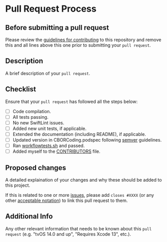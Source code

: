 # Pull Request Process

## Before submitting a pull request

Please review the [guidelines for contributing](../CONTRIBUTING.md) to this repository and remove this and all lines above this one prior to submitting your `pull request`.

## Description

A brief description of your `pull request`.

## Checklist

Ensure that your `pull request` has followed all the steps below:

* [ ] Code compilation.
* [ ] All tests passing.
* [ ] No new SwiftLint issues.
* [ ] Added new unit tests, if applicable.
* [ ] Extended the documentation (including README), if applicable.
* [ ] Updated version in CBORCoding.podspec following [semver](https://semver.org) guidelines.
* [ ] Ran [workflowtests.sh](../../scripts/workflowtests.sh) and passed.
* [ ] Added myself to the [CONTRIBUTORS](../CONTRIBUTORS.md) file.

## Proposed changes

A detailed explaination of your changes and why these should be added to this project. 

If this is related to one or more [issues](https://github.com/SomeRandomiOSDev/CBORCoding/issues), please add `closes #XXXX` (or any other [acceptable notation](https://docs.github.com/en/issues/tracking-your-work-with-issues/linking-a-pull-request-to-an-issue)) to link this pull request to them.

## Additional Info

Any other relevant information that needs to be known about this `pull request` (e.g. "tvOS 14.0 and up", "Requires Xcode 13", etc.).
